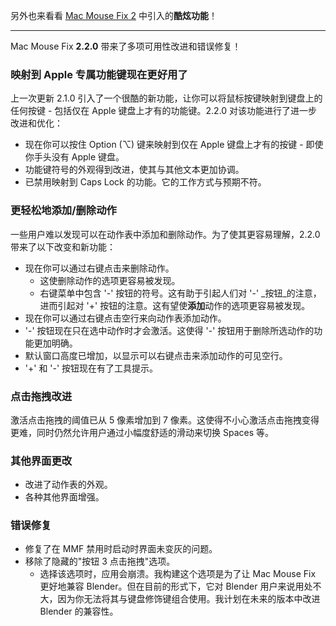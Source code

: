 另外也来看看 [Mac Mouse Fix 2](https://github.com/noah-nuebling/mac-mouse-fix/releases/tag/2.0.0) 中引入的**酷炫功能**！

---

Mac Mouse Fix **2.2.0** 带来了多项可用性改进和错误修复！

### 映射到 Apple 专属功能键现在更好用了

上一次更新 2.1.0 引入了一个很酷的新功能，让你可以将鼠标按键映射到键盘上的任何按键 - 包括仅在 Apple 键盘上才有的功能键。2.2.0 对该功能进行了进一步改进和优化：

- 现在你可以按住 Option (⌥) 键来映射到仅在 Apple 键盘上才有的按键 - 即使你手头没有 Apple 键盘。
- 功能键符号的外观得到改进，使其与其他文本更加协调。
- 已禁用映射到 Caps Lock 的功能。它的工作方式与预期不符。

### 更轻松地添加/删除动作

一些用户难以发现可以在动作表中添加和删除动作。为了使其更容易理解，2.2.0 带来了以下改变和新功能：

- 现在你可以通过右键点击来删除动作。
  - 这使删除动作的选项更容易被发现。
  - 右键菜单中包含 '-' 按钮的符号。这有助于引起人们对 '-' _按钮_的注意，进而引起对 '+' 按钮的注意。这有望使**添加**动作的选项更容易被发现。
- 现在你可以通过右键点击空行来向动作表添加动作。
- '-' 按钮现在只在选中动作时才会激活。这使得 '-' 按钮用于删除所选动作的功能更加明确。
- 默认窗口高度已增加，以显示可以右键点击来添加动作的可见空行。
- '+' 和 '-' 按钮现在有了工具提示。

### 点击拖拽改进

激活点击拖拽的阈值已从 5 像素增加到 7 像素。这使得不小心激活点击拖拽变得更难，同时仍然允许用户通过小幅度舒适的滑动来切换 Spaces 等。

### 其他界面更改

- 改进了动作表的外观。
- 各种其他界面增强。

### 错误修复

- 修复了在 MMF 禁用时启动时界面未变灰的问题。
- 移除了隐藏的"按钮 3 点击拖拽"选项。
  - 选择该选项时，应用会崩溃。我构建这个选项是为了让 Mac Mouse Fix 更好地兼容 Blender。但在目前的形式下，它对 Blender 用户来说用处不大，因为你无法将其与键盘修饰键组合使用。我计划在未来的版本中改进 Blender 的兼容性。